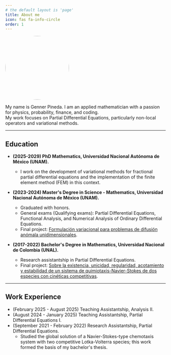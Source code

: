 ```yaml
---
# the default layout is 'page'
title: About me
icon: fas fa-info-circle
order: 1
---
```


<img src="/assets/img/media/profile.png" style="border-radius: 50%; width: 200px; height: 200px; object-fit: cover;" />

My name is Genner Pineda. I am an applied mathematician with a passion for physics, probability, finance, and coding.  
My work focuses on Partial Differential Equations, particularly non-local operators and variational methods.

---

## **Education**

- **(2025-2029) PhD Mathematics, Universidad Nacional Autónoma de México (UNAM).**
  - I work on the development of variational methods for fractional partial differential equations and the implementation of the finite element method (FEM) in this context.

- **(2023-2024) Master's Degree in Science - Mathematics, Universidad Nacional Autónoma de México (UNAM).**  
  - Graduated with honors.  
  - General exams (Qualifying exams): Partial Differential Equations, Functional Analysis, and Numerical Analysis of Ordinary Differential Equations.  
  - Final project: [Formulación variacional para problemas de difusión anómala unidimensionales](/assets/documents/tesina.pdf).

- **(2017-2022) Bachelor's Degree in Mathematics, Universidad Nacional de Colombia (UNAL).**   
  - Research assistantship in Partial Differential Equations.  
  - Final project: [Sobre la existencia, unicidad, regularidad, acotamiento y estabilidad de un sistema de quimiotaxis-Navier-Stokes de dos especies con cinéticas competitivas](/assets/documents/Trabajo_de_Grado_Genner__Copy_.pdf).

---

## **Work Experience**

- (February 2025 - August 2025) Teaching Assistantship, Analysis II.  
- (August 2024 - January 2025) Teaching Assistantship, Partial Differential Equations I.  
- (September 2021 - February 2022) Research Assistantship, Partial Differential Equations.
  - Studied the global solution of a Navier-Stokes-type chemotaxis system with two competitive Lotka-Volterra species; this work formed the basis of my bachelor's thesis.
